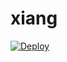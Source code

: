 # xiang
[![Deploy](https://www.herokucdn.com/deploy/button.png)](https://dashboard.heroku.com/new?template=https://github.com/Unethuer/xiang)
